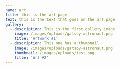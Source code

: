 ```yaml
---
name: art
title: this is the art page
text: this is the text that goes on the art page
gallery:
  - description: This is the first gallery image
    image: /images/uploads/gatsby-astronaut.png
    title: 'Artwork #1'
  - description: This one has a thumbnail
    image: /images/uploads/gatsby-astronaut.png
    thumbnail: /images/uploads/test.png
    title: 'Art #2'
---
```


